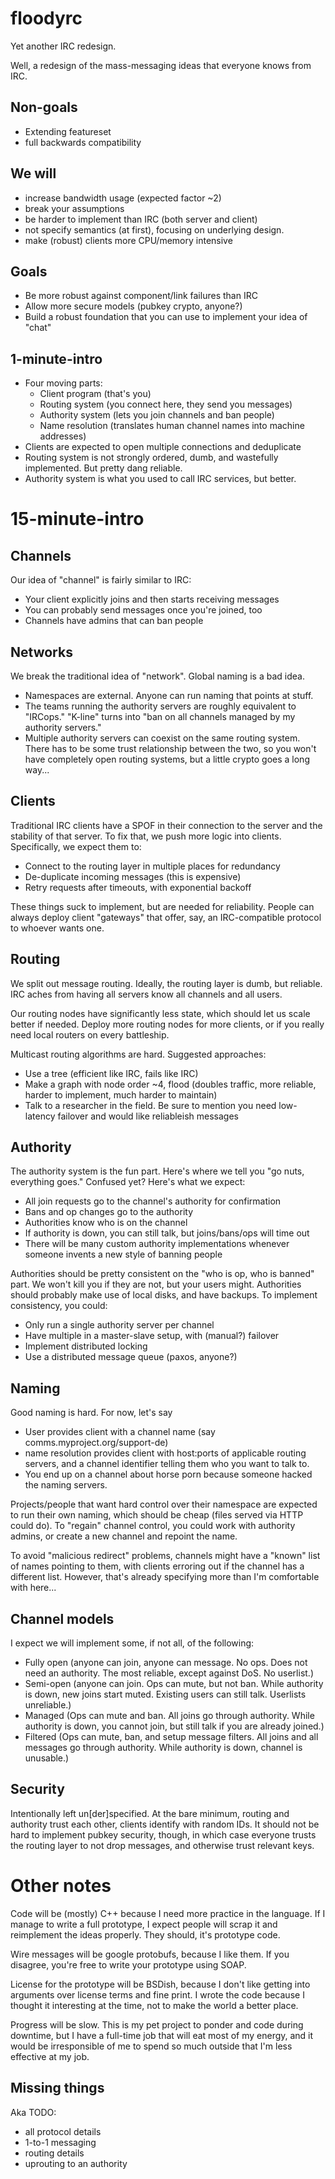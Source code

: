 floodyrc
========

Yet another IRC redesign.

Well, a redesign of the mass-messaging ideas that everyone knows from IRC.

Non-goals
---------

* Extending featureset
* full backwards compatibility

We will
-------

* increase bandwidth usage (expected factor ~2)
* break your assumptions
* be harder to implement than IRC (both server and client)
* not specify semantics (at first), focusing on underlying design.
* make (robust) clients more CPU/memory intensive

Goals
-----

* Be more robust against component/link failures than IRC
* Allow more secure models (pubkey crypto, anyone?)
* Build a robust foundation that you can use to implement your idea of "chat"

1-minute-intro
--------------

* Four moving parts:
  * Client program (that's you)
  * Routing system (you connect here, they send you messages)
  * Authority system (lets you join channels and ban people)
  * Name resolution (translates human channel names into machine addresses)
* Clients are expected to open multiple connections and deduplicate
* Routing system is not strongly ordered, dumb, and wastefully implemented.
  But pretty dang reliable.
* Authority system is what you used to call IRC services, but better.


15-minute-intro
===============

Channels
--------

Our idea of "channel" is fairly similar to IRC:

* Your client explicitly joins and then starts receiving messages
* You can probably send messages once you're joined, too
* Channels have admins that can ban people

Networks
--------

We break the traditional idea of "network".
Global naming is a bad idea.

* Namespaces are external. Anyone can run naming that points at stuff.
* The teams running the authority servers are roughly equivalent to "IRCops."
  "K-line" turns into "ban on all channels managed by my authority servers."
* Multiple authority servers can coexist on the same routing system.
  There has to be some trust relationship between the two, so you won't have
  completely open routing systems, but a little crypto goes a long way...

Clients
-------

Traditional IRC clients have a SPOF in their connection
to the server and the stability of that server.
To fix that, we push more logic into clients.
Specifically, we expect them to:

* Connect to the routing layer in multiple places for redundancy
* De-duplicate incoming messages (this is expensive)
* Retry requests after timeouts, with exponential backoff

These things suck to implement, but are needed for reliability.
People can always deploy client "gateways" that offer, say,
an IRC-compatible protocol to whoever wants one.

Routing
-------

We split out message routing.
Ideally, the routing layer is dumb, but reliable.
IRC aches from having all servers know all channels and all users.

Our routing nodes have significantly less state,
which should let us scale better if needed.
Deploy more routing nodes for more clients,
or if you really need local routers on every battleship.

Multicast routing algorithms are hard. Suggested approaches:

* Use a tree (efficient like IRC, fails like IRC)
* Make a graph with node order ~4, flood
  (doubles traffic, more reliable, harder to implement, much harder to maintain)
* Talk to a researcher in the field. Be sure to mention you need
  low-latency failover and would like reliableish messages

Authority
---------

The authority system is the fun part.
Here's where we tell you "go nuts, everything goes."
Confused yet? Here's what we expect:
* All join requests go to the channel's authority for confirmation
* Bans and op changes go to the authority
* Authorities know who is on the channel
* If authority is down, you can still talk, but joins/bans/ops will time out
* There will be many custom authority implementations whenever someone
  invents a new style of banning people

Authorities should be pretty consistent on the "who is op, who is banned" part.
We won't kill you if they are not, but your users might.
Authorities should probably make use of local disks, and have backups.
To implement consistency, you could:

* Only run a single authority server per channel
* Have multiple in a master-slave setup, with (manual?) failover
* Implement distributed locking
* Use a distributed message queue (paxos, anyone?)

Naming
------

Good naming is hard. For now, let's say

* User provides client with a channel name (say comms.myproject.org/support-de)
* name resolution provides client with host:ports of applicable routing servers,
  and a channel identifier telling them who you want to talk to.
* You end up on a channel about horse porn because someone hacked the naming servers.

Projects/people that want hard control over their namespace are expected
to run their own naming, which should be cheap (files served via HTTP could do).
To "regain" channel control, you could work with authority admins,
or create a new channel and repoint the name.

To avoid "malicious redirect" problems, channels might have a "known" list
of names pointing to them, with clients erroring out if the channel
has a different list.
However, that's already specifying more than I'm comfortable with here...

Channel models
--------------

I expect we will implement some, if not all, of the following:

* Fully open (anyone can join, anyone can message. No ops. Does not need an authority. The most reliable, except against DoS. No userlist.)
* Semi-open (anyone can join. Ops can mute, but not ban. While authority is down, new joins start muted. Existing users can still talk. Userlists unreliable.)
* Managed (Ops can mute and ban. All joins go through authority. While authority is down, you cannot join, but still talk if you are already joined.)
* Filtered (Ops can mute, ban, and setup message filters. All joins and all messages go through authority. While authority is down, channel is unusable.)

Security
--------

Intentionally left un[der]specified.
At the bare minimum, routing and authority trust each other,
clients identify with random IDs.
It should not be hard to implement pubkey security, though,
in which case everyone trusts the routing layer to not drop messages,
and otherwise trust relevant keys.


Other notes
===========

Code will be (mostly) C++ because I need more practice in the language.
If I manage to write a full prototype, I expect people will scrap
it and reimplement the ideas properly. They should, it's prototype code.

Wire messages will be google protobufs, because I like them.
If you disagree, you're free to write your prototype using SOAP.

License for the prototype will be BSDish, because I don't like getting
into arguments over license terms and fine print. I wrote the code because
I thought it interesting at the time, not to make the world a better place.

Progress will be slow. This is my pet project to ponder and code during
downtime, but I have a full-time job that will eat most of my energy,
and it would be irresponsible of me
to spend so much outside that I'm less effective at my job.


Missing things
--------------

Aka TODO:

* all protocol details
* 1-to-1 messaging
* routing details
* uprouting to an authority
